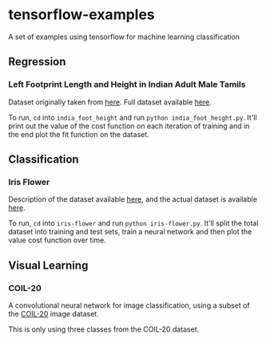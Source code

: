 # tensorflow-examples

A set of examples using tensorflow for machine learning classification

## Regression

### Left Footprint Length and Height in Indian Adult Male Tamils

Dataset originally taken from [here](http://www.stat.ufl.edu/~winner/datasets.html). Full dataset available [here](http://www.stat.ufl.edu/~winner/data/india_foot_height.dat).

To run, `cd` into `india_foot_height` and run `python india_foot_height.py`. It'll print out the value of the cost function on each iteration of training and in the end plot the fit function on the dataset.

## Classification

### Iris Flower

Description of the dataset available [here](https://archive.ics.uci.edu/ml/datasets/Iris), and the actual dataset is available [here](https://archive.ics.uci.edu/ml/machine-learning-databases/iris/iris.data).

To run, `cd` into `iris-flower` and run `python iris-flower.py`. It'll split the total dataset into training and test sets, train a neural network and then plot the value cost function over time.

## Visual Learning

### COIL-20

A convolutional neural network for image classification, using a subset of the [COIL-20](http://www.cs.columbia.edu/CAVE/software/softlib/coil-20.php) image dataset.

This is only using three classes from the COIL-20 dataset.
